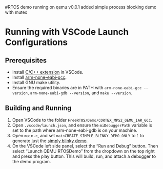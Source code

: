 #RTOS demo running on qemu 
v0.0.1 
added simple process blocking demo with mutex

# Running with VSCode Launch Configurations

## Prerequisites
* Install [C/C++ extension](https://marketplace.visualstudio.com/items?itemName=ms-vscode.cpptools) in VSCode.
* Install [arm-none-eabi-gcc](https://developer.arm.com/tools-and-software/open-source-software/developer-tools/gnu-toolchain/gnu-rm/downloads).
* Install GNU make utility.
* Ensure the required binaries are in PATH with ```arm-none-eabi-gcc --version```, ```arm-none-eabi-gdb --version```, and ```make --version```.

## Building and Running
1. Open VSCode to the folder ```FreeRTOS/Demo/CORTEX_MPS2_QEMU_IAR_GCC```.
2. Open ```.vscode/launch.json```, and ensure the ```miDebuggerPath``` variable is set to the path where arm-none-eabi-gdb is on your machine.
3. Open ```main.c```, and set ```mainCREATE_SIMPLE_BLINKY_DEMO_ONLY``` to ```1``` to generate just the [simply blinky demo](https://www.freertos.org/a00102.html#simple_blinky_demo).
4. On the VSCode left side panel, select the “Run and Debug” button. Then select “Launch QEMU RTOSDemo” from the dropdown on the top right and press the play button. This will build, run, and attach a debugger to the demo program.



